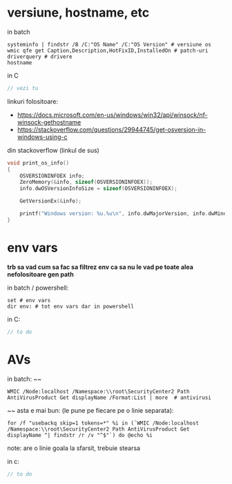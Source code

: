 # versiune, hostname, etc

in batch
```batch
systeminfo | findstr /B /C:"OS Name" /C:"OS Version" # versiune os
wmic qfe get Caption,Description,HotFixID,InstalledOn # patch-uri
driverquery # drivere
hostname
```

in C
```c
// vezi tu
```

linkuri folositoare:
- https://docs.microsoft.com/en-us/windows/win32/api/winsock/nf-winsock-gethostname
- https://stackoverflow.com/questions/29944745/get-osversion-in-windows-using-c

din stackoverflow (linkul de sus)
```c
void print_os_info()
{
    OSVERSIONINFOEX info;
    ZeroMemory(&info, sizeof(OSVERSIONINFOEX));
    info.dwOSVersionInfoSize = sizeof(OSVERSIONINFOEX);

    GetVersionEx(&info);

    printf("Windows version: %u.%u\n", info.dwMajorVersion, info.dwMinorVersion);
}
```

# env vars

**trb sa vad cum sa fac sa filtrez env ca sa nu le vad pe toate alea nefolositoare gen path**

in batch / powershell:
```
set # env vars
dir env: # tot env vars dar in powershell
```

in C:
```c
// to do
```

# AVs
in batch:
~~
```batch
WMIC /Node:localhost /Namespace:\\root\SecurityCenter2 Path AntiVirusProduct Get displayName /Format:List | more  # antivirusi
```
~~
asta e mai bun: (le pune pe fiecare pe o linie separata):
```batch
for /f "usebackq skip=1 tokens=*" %i in (`WMIC /Node:localhost /Namespace:\\root\SecurityCenter2 Path AntiVirusProduct Get displayName ^| findstr /r /v "^$"`) do @echo %i 
```
note: are o linie goala la sfarsit, trebuie stearsa

in c:
```c
// to do
```
